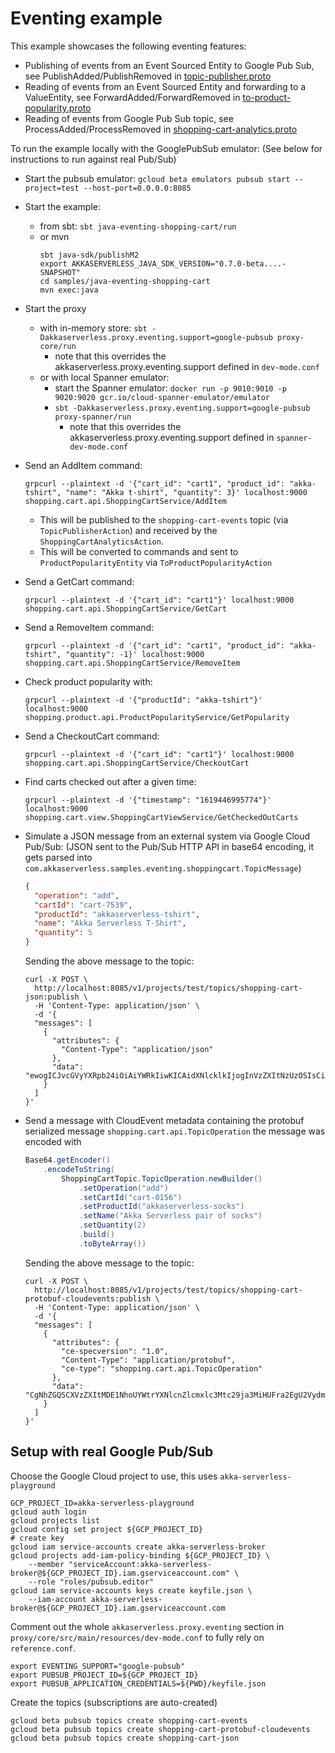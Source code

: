 # Eventing example

This example showcases the following eventing features:

* Publishing of events from an Event Sourced Entity to Google Pub Sub, see PublishAdded/PublishRemoved in [topic-publisher.proto](../../protocols/example/eventing/shoppingcart/topic-publisher.proto)
* Reading of events from an Event Sourced Entity and forwarding to a ValueEntity, see ForwardAdded/ForwardRemoved in [to-product-popularity.proto](../../protocols/example/eventing/shoppingcart/to-product-popularity.proto)
* Reading of events from Google Pub Sub topic, see ProcessAdded/ProcessRemoved in [shopping-cart-analytics.proto](../../protocols/example/eventing/shoppingcart/shopping-cart-analytics.proto)

To run the example locally with the GooglePubSub emulator: (See below for instructions to run against real Pub/Sub)

* Start the pubsub emulator: `gcloud beta emulators pubsub start --project=test --host-port=0.0.0.0:8085`
* Start the example:
  * from sbt: `sbt java-eventing-shopping-cart/run`
  * or mvn
    ```
    sbt java-sdk/publishM2
    export AKKASERVERLESS_JAVA_SDK_VERSION="0.7.0-beta....-SNAPSHOT"
    cd samples/java-eventing-shopping-cart
    mvn exec:java
    ```
* Start the proxy
  * with in-memory store: `sbt -Dakkaserverless.proxy.eventing.support=google-pubsub proxy-core/run`
    * note that this overrides the akkaserverless.proxy.eventing.support defined in `dev-mode.conf`
  * or with local Spanner emulator:
    * start the Spanner emulator: `docker run -p 9010:9010 -p 9020:9020 gcr.io/cloud-spanner-emulator/emulator` 
    * `sbt -Dakkaserverless.proxy.eventing.support=google-pubsub proxy-spanner/run`
      * note that this overrides the akkaserverless.proxy.eventing.support defined in `spanner-dev-mode.conf`
* Send an AddItem command:
  ```
  grpcurl --plaintext -d '{"cart_id": "cart1", "product_id": "akka-tshirt", "name": "Akka t-shirt", "quantity": 3}' localhost:9000  shopping.cart.api.ShoppingCartService/AddItem
  ```
    * This will be published to the `shopping-cart-events` topic (via `TopicPublisherAction`) and received by the `ShoppingCartAnalyticsAction`.
    * This will be converted to commands and sent to `ProductPopularityEntity` via `ToProductPopularityAction`
* Send a GetCart command:
  ```
  grpcurl --plaintext -d '{"cart_id": "cart1"}' localhost:9000  shopping.cart.api.ShoppingCartService/GetCart
  ```
* Send a RemoveItem command:
  ```
  grpcurl --plaintext -d '{"cart_id": "cart1", "product_id": "akka-tshirt", "quantity": -1}' localhost:9000 shopping.cart.api.ShoppingCartService/RemoveItem
* Check product popularity with:
  ```
  grpcurl --plaintext -d '{"productId": "akka-tshirt"}' localhost:9000  shopping.product.api.ProductPopularityService/GetPopularity
  ```
* Send a CheckoutCart command:
  ```
  grpcurl --plaintext -d '{"cart_id": "cart1"}' localhost:9000  shopping.cart.api.ShoppingCartService/CheckoutCart
  ```
* Find carts checked out after a given time:
  ```
  grpcurl --plaintext -d '{"timestamp": "1619446995774"}' localhost:9000  shopping.cart.view.ShoppingCartViewService/GetCheckedOutCarts
  ```
* Simulate a JSON message from an external system via Google Cloud Pub/Sub:
  (JSON sent to the Pub/Sub HTTP API in base64 encoding, it gets parsed into `com.akkaserverless.samples.eventing.shoppingcart.TopicMessage`)
  ```json
  {
    "operation": "add",
    "cartId": "cart-7539",
    "productId": "akkaserverless-tshirt",
    "name": "Akka Serverless T-Shirt",
    "quantity": 5
  }
  ```
  
  Sending the above message to the topic:
  ```
  curl -X POST \
    http://localhost:8085/v1/projects/test/topics/shopping-cart-json:publish \
    -H 'Content-Type: application/json' \
    -d '{
    "messages": [
      {
        "attributes": {
          "Content-Type": "application/json"
        },
        "data": "ewogICJvcGVyYXRpb24iOiAiYWRkIiwKICAidXNlcklkIjogInVzZXItNzUzOSIsCiAgInByb2R1Y3RJZCI6ICJha2thc2VydmVybGVzcy10c2hpcnQiLAogICJuYW1lIjogIkFra2EgU2VydmVybGVzcyBULVNoaXJ0IiwKICAicXVhbnRpdHkiOiA1Cn0K"
      }
    ]
  }'
  ```
* Send a message with CloudEvent metadata containing the protobuf serialized message `shopping.cart.api.TopicOperation`
  the message was encoded with
  ```java
  Base64.getEncoder()
      .encodeToString(
          ShoppingCartTopic.TopicOperation.newBuilder()
              .setOperation("add")
              .setCartId("cart-0156")
              .setProductId("akkaserverless-socks")
              .setName("Akka Serverless pair of socks")
              .setQuantity(2)
              .build()
              .toByteArray())
  ```

  Sending the above message to the topic:
  ```
  curl -X POST \
    http://localhost:8085/v1/projects/test/topics/shopping-cart-protobuf-cloudevents:publish \
    -H 'Content-Type: application/json' \
    -d '{
    "messages": [
      {
        "attributes": {
          "ce-specversion": "1.0",
          "Content-Type": "application/protobuf",
          "ce-type": "shopping.cart.api.TopicOperation"  
        },
        "data": "CgNhZGQSCXVzZXItMDE1NhoUYWtrYXNlcnZlcmxlc3Mtc29ja3MiHUFra2EgU2VydmVybGVzcyBwYWlyIG9mIHNvY2tzKAI="
      }
    ]
  }'
  ```

## Setup with real Google Pub/Sub

Choose the Google Cloud project to use, this uses `akka-serverless-playground`

```shell
GCP_PROJECT_ID=akka-serverless-playground
gcloud auth login
gcloud projects list
gcloud config set project ${GCP_PROJECT_ID}
# create key
gcloud iam service-accounts create akka-serverless-broker
gcloud projects add-iam-policy-binding ${GCP_PROJECT_ID} \
    --member "serviceAccount:akka-serverless-broker@${GCP_PROJECT_ID}.iam.gserviceaccount.com" \
    --role "roles/pubsub.editor"
gcloud iam service-accounts keys create keyfile.json \
    --iam-account akka-serverless-broker@${GCP_PROJECT_ID}.iam.gserviceaccount.com
```

Comment out the whole `akkaserverless.proxy.eventing` section in `proxy/core/src/main/resources/dev-mode.conf` to fully rely on `reference.conf`.

```shell
export EVENTING_SUPPORT="google-pubsub"
export PUBSUB_PROJECT_ID=${GCP_PROJECT_ID}
export PUBSUB_APPLICATION_CREDENTIALS=${PWD}/keyfile.json
```

Create the topics (subscriptions are auto-created)

```shell
gcloud beta pubsub topics create shopping-cart-events
gcloud beta pubsub topics create shopping-cart-protobuf-cloudevents
gcloud beta pubsub topics create shopping-cart-json
```
